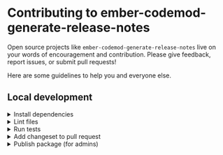# Contributing to ember-codemod-generate-release-notes

Open source projects like `ember-codemod-generate-release-notes` live on your words of encouragement and contribution. Please give feedback, report issues, or submit pull requests!

Here are some guidelines to help you and everyone else.


## Local development

<details>

<summary>Install dependencies</summary>

1. Fork and clone this repo.

    ```sh
    git clone git@github.com:Ajanth/ember-codemod-generate-release-notes.git
    ```

1. Change directory.

    ```sh
    cd ember-codemod-generate-release-notes
    ```

1. Use [`pnpm`](https://pnpm.io/installation) to install dependencies.

    ```sh
    pnpm install
    ```

</details>


<details>

<summary>Lint files</summary>

1. When you write code, please check that it meets the linting rules.

    ```sh
    pnpm lint
    ```

1. You can run `lint:fix` to automatically fix linting errors.

    ```sh
    pnpm lint:fix
    ```

</details>


<details>

<summary>Run tests</summary>

1. When you write code, please check that all tests continue to pass.

    ```sh
    pnpm test
    ```

</details>


<details>

<summary>Add changeset to pull request</code></summary>

1. To record how a pull request affects packages, you will want to add a changeset.

    The changeset provides a summary of the code change. It also describes how package versions should be updated (major, minor, or patch) as a result of the code change.

    ```sh
    pnpm changeset
    ```

</details>


<details>

<summary>Publish package (for admins)</summary>

1. Generate a [personal access token](https://github.com/settings/tokens/) in GitHub, with `repo` and `read:user` scopes enabled.

1. Run the `release:changelog` script. This removes changesets, updates the package version, and updates the `CHANGELOG`.

    ```sh
    GITHUB_TOKEN=<YOUR_PERSONAL_ACCESS_TOKEN> pnpm release:changelog
    ```

1. [Create a tag](https://github.com/Ajanth/ember-codemod-generate-release-notes/releases/new) and provide release notes. The tag name should match the package version.

1. Publish the package.

    ```sh
    pnpm release:publish
    ```

</details>
